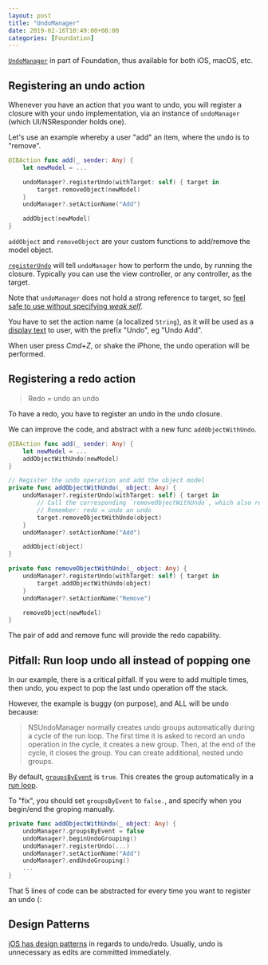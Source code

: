 ```yaml
---
layout: post
title: "UndoManager"
date: 2019-02-16T10:49:00+08:00
categories: [Foundation]
---
```


[`UndoManager`](https://developer.apple.com/documentation/foundation/undomanager) in part of Foundation, thus available for both iOS, macOS, etc.

## Registering an undo action

Whenever you have an action that you want to undo, you will register a closure with your undo implementation, via an instance of `undoManager` (which UI/NSResponder holds one).

Let's use an example whereby a user "add" an item, where the undo is to "remove".

```swift
@IBAction func add(_ sender: Any) {
    let newModel = ...

    undoManager?.registerUndo(withTarget: self) { target in
        target.removeObject(newModel)
    }
    undoManager?.setActionName("Add")

    addObject(newModel)
}
```

`addObject` and `removeObject` are your custom functions to add/remove the model object.

[`registerUndo`](https://developer.apple.com/documentation/foundation/undomanager/2427208-registerundo) will tell `undoManager` how to perform the undo, by running the closure. Typically you can use the view controller, or any controller, as the target.

Note that `undoManager` does not hold a strong reference to target, so [feel safe to use without specifying _weak self_](/2016/08/05/reference-cycle-for-closures/).

You have to set the action name (a localized `String`), as it will be used as a [display text](https://developer.apple.com/design/human-interface-guidelines/ios/user-interaction/undo-and-redo/) to user, with the prefix "Undo", eg "Undo Add".

When user press _Cmd+Z_, or shake the iPhone, the undo operation will be performed.

## Registering a redo action

> Redo = undo an undo

To have a redo, you have to register an undo in the undo closure.

We can improve the code, and abstract with a new func `addObjectWithUndo`.

```swift
@IBAction func add(_ sender: Any) {
    let newModel = ...
    addObjectWithUndo(newModel)
}

// Register the undo operation and add the object model
private func addObjectWithUndo(_ object: Any) {
    undoManager?.registerUndo(withTarget: self) { target in
        // Call the corresponding `removeObjectWithUndo`, which also register another undo.
        // Remember: redo = undo an undo
        target.removeObjectWithUndo(object)
    }
    undoManager?.setActionName("Add")

    addObject(object)
}

private func removeObjectWithUndo(_ object: Any) {
    undoManager?.registerUndo(withTarget: self) { target in
        target.addObjectWithUndo(object)
    }
    undoManager?.setActionName("Remove")

    removeObject(newModel)
}
```

The pair of add and remove func will provide the redo capability.

## Pitfall: Run loop undo all instead of popping one

In our example, there is a critical pitfall. If you were to add multiple times, then undo, you expect to pop the last undo operation off the stack.

However, the example is buggy (on purpose), and ALL will be undo because:

> NSUndoManager normally creates undo groups automatically during a cycle of the run loop. The first time it is asked to record an undo operation in the cycle, it creates a new group. Then, at the end of the cycle, it closes the group. You can create additional, nested undo groups.

By default, [`groupsByEvent`](https://developer.apple.com/documentation/foundation/undomanager/1417407-groupsbyevent) is `true`. This creates the group automatically in a [run loop](https://developer.apple.com/library/archive/documentation/Cocoa/Conceptual/Multithreading/RunLoopManagement/RunLoopManagement.html).

To "fix", you should set `groupsByEvent` to `false.`, and specify when you begin/end the groping manually.

```swift
private func addObjectWithUndo(_ object: Any) {
    undoManager?.groupsByEvent = false
    undoManager?.beginUndoGrouping()
    undoManager?.registerUndo(...)
    undoManager?.setActionName("Add")
    undoManager?.endUndoGrouping()
    ...
}
```

That 5 lines of code can be abstracted for every time you want to register an undo (:

## Design Patterns

[iOS has design patterns](https://developer.apple.com/library/archive/documentation/Cocoa/Conceptual/UndoArchitecture/Articles/iPhoneUndo.html) in regards to undo/redo. Usually, undo is unnecessary as edits are committed immediately.
